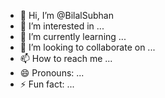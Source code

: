 - 👋 Hi, I’m @BilalSubhan
- 👀 I’m interested in ...
- 🌱 I’m currently learning ...
- 💞️ I’m looking to collaborate on ...
- 📫 How to reach me ...
- 😄 Pronouns: ...
- ⚡ Fun fact: ...

<!---
BilalSubhan/BilalSubhan is a ✨ special ✨ repository because its `README.md` (this file) appears on your GitHub profile.
You can click the Preview link to take a look at your changes.
--->
